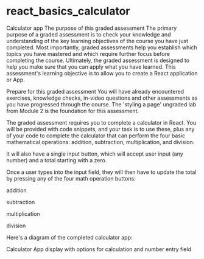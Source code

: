 # react_basics_calculator

Calculator app
The purpose of this graded assessment
The primary purpose of a graded assessment is to check your knowledge and understanding of the key learning objectives of the course you have just completed. Most importantly, graded assessments help you establish which topics you have mastered and which require further focus before completing the course. Ultimately, the graded assessment is designed to help you make sure that you can apply what you have learned. This assessment's learning objective is to allow you to create a React application or App.

Prepare for this graded assessment
You will have already encountered exercises, knowledge checks, in-video questions and other assessments as you have progressed through the course. The 'styling a page' ungraded lab from Module 2 is the foundation for this assessment.

The graded assessment requires you to complete a calculator in React. You will be provided with code snippets, and your task is to use these, plus any of your code to complete the calculator that can perform the four basic mathematical operations: addition, subtraction, multiplication, and division.

It will also have a single input button, which will accept user input (any number) and a total starting with a zero.

Once a user types into the input field, they will then have to update the total by pressing any of the four math operation buttons:

addition 

subtraction 

multiplication 

division 

Here's a diagram of the completed calculator app:

Calculator App display with options for calculation and number entry field
